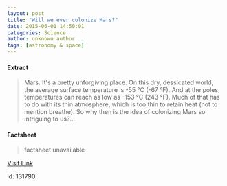 ```yaml
---
layout: post
title: "Will we ever colonize Mars?"
date: 2015-06-01 14:50:01
categories: Science
author: unknown author
tags: [astronomy & space]
---
```



#### Extract
>Mars. It's a pretty unforgiving place. On this dry, dessicated world, the average surface temperature is -55 °C (-67 °F). And at the poles, temperatures can reach as low as -153 °C (243 °F). Much of that has to do with its thin atmosphere, which is too thin to retain heat (not to mention breathe). So why then is the idea of colonizing Mars so intriguing to us?...

#### Factsheet
>factsheet unavailable

[Visit Link](http://phys.org/news352372515.html)

id:  131790


